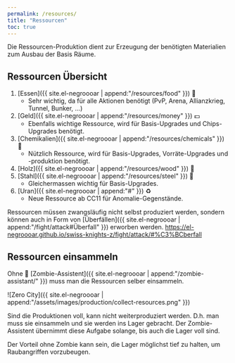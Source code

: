 ```yaml
---
permalink: /resources/
title: "Ressourcen"
toc: true
---
```


Die Ressourcen-Produktion dient zur Erzeugung der benötigten Materialien zum Ausbau der Basis Räume.

## Ressourcen Übersicht

1. [Essen]({{ site.el-negroooar | append:"/resources/food" }}) :hamburger: 
   - Sehr wichtig, da für alle Aktionen benötigt (PvP, Arena, Allianzkrieg, Tunnel, Bunker, ...)
2. [Geld]({{ site.el-negroooar | append:"/resources/money" }}) :dollar:
   - Ebenfalls wichtige Ressource, wird für Basis-Upgrades und Chips-Upgrades benötigt.
3. [Chemikalien]({{ site.el-negroooar | append:"/resources/chemicals" }}) :pill: 
   - Nützlich Ressource, wird für Basis-Upgrades, Vorräte-Upgrades und -produktion benötigt.
4. [Holz]({{ site.el-negroooar | append:"/resources/wood" }}) :door: 
5. [Stahl]({{ site.el-negroooar | append:"/resources/steel" }}) :wrench:
   - Gleichermassen wichtig für Basis-Upgrades.
6. [Uran]({{ site.el-negroooar | append:"#" }}) :recycle:
   - Neue Ressource ab CC11 für Anomalie-Gegenstände.
  
Ressourcen müssen zwangsläufig nicht selbst produziert werden, sondern können auch in Form von [Überfällen]({{ site.el-negroooar | append:"/fight/attack#Überfall" }}) erworben werden.
https://el-negroooar.github.io/swiss-knights-z/fight/attack/#%C3%BCberfall


## Ressourcen einsammeln

Ohne :japanese_goblin: [Zombie-Assistent]({{ site.el-negroooar | append:"/zombie-assistant/" }}) muss man die Ressourcen selber einsammeln.

![Zero City]({{ site.el-negroooar | append:"/assets/images/production/collect-resources.png" }})

Sind die Produktionen voll, kann nicht weiterproduziert werden. D.h. man muss sie einsammeln und sie werden ins Lager gebracht.
Der Zombie-Assistent übernimmt diese Aufgabe solange, bis auch die Lager voll sind.

Der Vorteil ohne Zombie kann sein, die Lager möglichst tief zu halten, um Raubangriffen vorzubeugen.